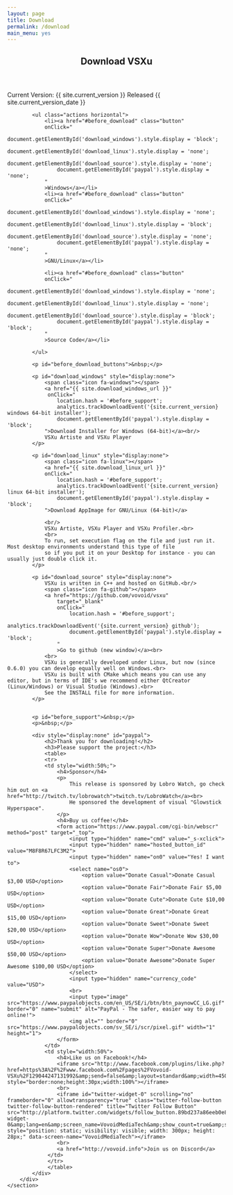 ```yaml
---
layout: page
title: Download
permalink: /download
main_menu: yes
---
```

<div id="main" class="alt">
    <section id="one">
        <div class="inner">
            <header class="major">
                <h1>Download VSXu</h1>
            </header>
            <p>
              Current Version: {{ site.current_version }} Released {{ site.current_version_date }}
            </p>
            <span id="before_download"></span>

            <ul class="actions horizontal">
                <li><a href="#before_download" class="button" 
                onClick="
                    document.getElementById('download_windows').style.display = 'block'; 
                    document.getElementById('download_linux').style.display = 'none';
                    document.getElementById('download_source').style.display = 'none';
                    document.getElementById('paypal').style.display = 'none';
                "
                >Windows</a></li>
                <li><a href="#before_download" class="button" 
                onClick="
                    document.getElementById('download_windows').style.display = 'none'; 
                    document.getElementById('download_linux').style.display = 'block';
                    document.getElementById('download_source').style.display = 'none';
                    document.getElementById('paypal').style.display = 'none';
                "
                >GNU/Linux</a></li>
                
                <li><a href="#before_download" class="button" 
                onClick="
                    document.getElementById('download_windows').style.display = 'none'; 
                    document.getElementById('download_linux').style.display = 'none';
                    document.getElementById('download_source').style.display = 'block';
                    document.getElementById('paypal').style.display = 'block';
                "
                >Source Code</a></li>

            </ul>
        
            <p id="before_download_buttons">&nbsp;</p>

            <p id="download_windows" style="display:none">
                <span class="icon fa-windows"></span>
                <a href="{{ site.download_windows_url }}"
                 onClick="
                    location.hash = '#before_support';
                    analytics.trackDownloadEvent('{site.current_version} windows 64-bit installer');
                    document.getElementById('paypal').style.display = 'block';
                ">Download Installer for Windows (64-bit)</a><br/>
                VSXu Artiste and VSXu Player
            </p>
            
            <p id="download_linux" style="display:none">
                <span class="icon fa-linux"></span>
                <a href="{{ site.download_linux_url }}" 
                onClick="
                    location.hash = '#before_support';
                    analytics.trackDownloadEvent('{site.current_version} linux 64-bit installer');
                    document.getElementById('paypal').style.display = 'block';
                ">Download AppImage for GNU/Linux (64-bit)</a>
                
                <br/>
                VSXu Artiste, VSXu Player and VSXu Profiler.<br>
                <br>
                To run, set execution flag on the file and just run it. Most desktop environments understand this type of file
                so if you put it on your Desktop for instance - you can usually just double click it.
            </p>

            <p id="download_source" style="display:none">
                VSXu is written in C++ and hosted on GitHub.<br/>
                <span class="icon fa-github"></span>
                <a href="https://github.com/vovoid/vsxu" 
                    target="_blank"
                    onClick="
                        location.hash = '#before_support';
                        analytics.trackDownloadEvent('{site.current_version} github');
                        document.getElementById('paypal').style.display = 'block';
                    "
                    >Go to github (new window)</a><br>
                <br>
                VSXu is generally developed under Linux, but now (since 0.6.0) you can develop equally well on Windows.<br>
                VSXu is built with CMake which means you can use any editor, but in terms of IDE's we recommend either QtCreator (Linux/Windows) or Visual Studio (Windows).<br>
                See the INSTALL file for more information.
            </p>


            <p id="before_support">&nbsp;</p>
            <p>&nbsp;</p>

            <div style="display:none" id="paypal">
                <h2>Thank you for downloading!</h2>
                <h3>Please support the project:</h3>
                <table>
                <tr>
                <td style="width:50%;">
                    <h4>Sponsor</h4>
                    <p>
                        This release is sponsored by Lobro Watch, go check him out on <a href="http://twitch.tv/lobrowatch">twitch.tv/LobroWatch</a><br>
                        He sponsored the development of visual "Glowstick Hyperspace".
                    </p>
                    <h4>Buy us coffee!</h4>
                    <form action="https://www.paypal.com/cgi-bin/webscr" method="post" target="_top">
                        <input type="hidden" name="cmd" value="_s-xclick">
                        <input type="hidden" name="hosted_button_id" value="M8F8R67LFC3M2">
                        <input type="hidden" name="on0" value="Yes! I want to">
                        <select name="os0">
                            <option value="Donate Casual">Donate Casual $3,00 USD</option>
                            <option value="Donate Fair">Donate Fair $5,00 USD</option>
                            <option value="Donate Cute">Donate Cute $10,00 USD</option>
                            <option value="Donate Great">Donate Great $15,00 USD</option>
                            <option value="Donate Sweet">Donate Sweet $20,00 USD</option>
                            <option value="Donate Wow">Donate Wow $30,00 USD</option>
                            <option value="Donate Super">Donate Awesome $50,00 USD</option>
                            <option value="Donate Awesome">Donate Super Awesome $100,00 USD</option>
                        </select>
                        <input type="hidden" name="currency_code" value="USD">
                        <br>
                        <input type="image" src="https://www.paypalobjects.com/en_US/SE/i/btn/btn_paynowCC_LG.gif" border="0" name="submit" alt="PayPal - The safer, easier way to pay online!">
                        <img alt="" border="0" src="https://www.paypalobjects.com/sv_SE/i/scr/pixel.gif" width="1" height="1">
                    </form>
                </td>
                <td style="width:50%">
                    <h4>Like us on Facebook!</h4>
                    <iframe src="http://www.facebook.com/plugins/like.php?href=https%3A%2F%2Fwww.facebook.com%2Fpages%2FVovoid-VSXu%2F129044247131992&amp;send=false&amp;layout=standard&amp;width=450&amp;show_faces=false&amp;action=like&amp;colorscheme=dark&amp;font&amp;height=35" style="border:none;height:30px;width:100%"></iframe>
                    <br>
                    <iframe id="twitter-widget-0" scrolling="no" frameborder="0" allowtransparency="true" class="twitter-follow-button twitter-follow-button-rendered" title="Twitter Follow Button" src="http://platform.twitter.com/widgets/follow_button.89bd237a86eeb0e8b1de842a4b88b09b.en.html#dnt=false&amp;id=twitter-widget-0&amp;lang=en&amp;screen_name=VovoidMediaTech&amp;show_count=true&amp;show_screen_name=true&amp;size=l&amp;time=1490522543370" style="position: static; visibility: visible; width: 300px; height: 28px;" data-screen-name="VovoidMediaTech"></iframe>
                    <br>
                    <a href="http://vovoid.info">Join us on Discord</a>
                 </td>
                 </tr>
                 </table>
            </div>
        </div>
    </section>
</div>
